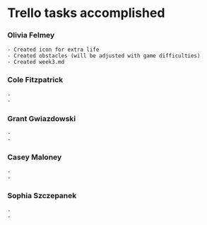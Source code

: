 # Trello tasks accomplished
### Olivia Felmey
    - Created icon for extra life
    - Created obstacles (will be adjusted with game difficulties)
    - Created week3.md

### Cole Fitzpatrick
    - 
    -


### Grant Gwiazdowski
    - 
    - 

### Casey Maloney
    - 
    -

### Sophia Szczepanek
    - 
    -
